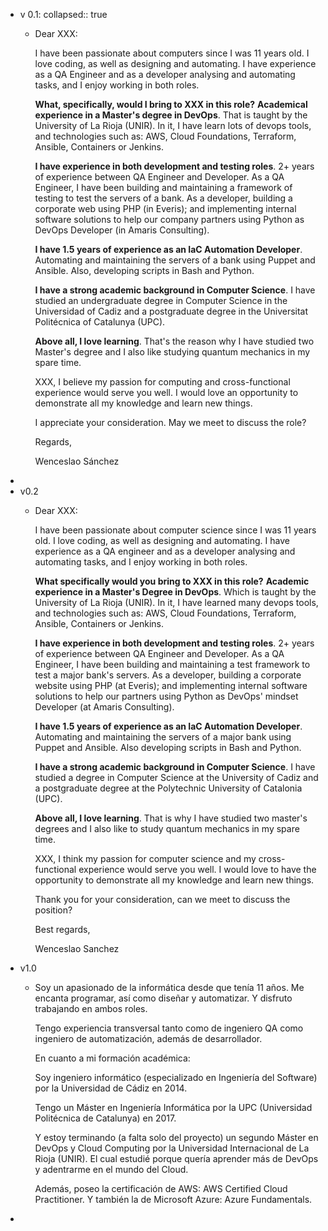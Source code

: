 - v 0.1:
  collapsed:: true
	- Dear XXX:
	  
	  I have been passionate about computers since I was 11 years old. I love coding, as well as designing and automating. I have experience as a QA Engineer and as a developer analysing and automating tasks, and I enjoy working in both roles.
	  
	  **What, specifically, would I bring to XXX in this role?**
	  **Academical experience in a Master's degree in DevOps**. That is taught by the University of La Rioja (UNIR). In it, I have learn lots of devops tools, and technologies such as: AWS, Cloud Foundations, Terraform, Ansible, Containers or Jenkins.
	  
	  **I have experience in both development and testing roles**. 2+ years of experience between QA Engineer and Developer. As a QA Engineer, I have been building and maintaining a framework of testing to test the servers of a bank. As a developer, building a corporate web using PHP (in Everis); and implementing internal software solutions to help our company partners using Python as DevOps Developer (in Amaris Consulting).
	  
	  **I have 1.5 years of experience as an IaC Automation Developer**. Automating and maintaining the servers of a bank using Puppet and Ansible. Also, developing scripts in Bash and Python.
	  
	  **I have a strong academic background in Computer Science**. I have studied an undergraduate degree in Computer Science in the Universidad of Cadiz and a postgraduate degree in the Universitat Politécnica of Catalunya (UPC).
	  
	  **Above all, I love learning**.  That's the reason why I have studied two Master's degree and I also like studying quantum mechanics in my spare time.
	  
	  XXX, I believe my passion for computing and cross-functional experience would serve you well. I would love an opportunity to demonstrate all my knowledge and learn new things.
	  
	  I appreciate your consideration. May we meet to discuss the role?
	  
	  Regards,
	  
	  Wenceslao Sánchez
-
- v0.2
	- Dear XXX:
	  
	  I have been passionate about computer science since I was 11 years old. I love coding, as well as designing and automating. I have experience as a QA engineer and as a developer analysing and automating tasks, and I enjoy working in both roles.  
	  
	  **What specifically would you bring to XXX in this role?**
	  **Academic experience in a Master's Degree in DevOps**. Which is taught by the University of La Rioja (UNIR). In it, I have learned many devops tools, and technologies such as: AWS, Cloud Foundations, Terraform, Ansible, Containers or Jenkins.  
	  
	  **I have experience in both development and testing roles**. 2+ years of experience between QA Engineer and Developer. As a QA Engineer, I have been building and maintaining a test framework to test a major bank's servers. As a developer, building a corporate website using PHP (at Everis); and implementing internal software solutions to help our partners using Python as DevOps' mindset Developer (at Amaris Consulting).  
	  
	  **I have 1.5 years of experience as an IaC Automation Developer**. Automating and maintaining the servers of a major bank using Puppet and Ansible. Also developing scripts in Bash and Python.  
	  
	  **I have a strong academic background in Computer Science**. I have studied a degree in Computer Science at the University of Cadiz and a postgraduate degree at the Polytechnic University of Catalonia (UPC).  
	  
	  **Above all, I love learning**. That is why I have studied two master's degrees and I also like to study quantum mechanics in my spare time.  
	  
	  XXX, I think my passion for computer science and my cross-functional experience would serve you well. I would love to have the opportunity to demonstrate all my knowledge and learn new things.
	  
	  Thank you for your consideration, can we meet to discuss the position?  
	  
	  Best regards,  
	  
	  Wenceslao Sanchez
- v1.0
	- Soy un apasionado de la informática desde que tenía 11 años. Me encanta programar, así como diseñar y automatizar. Y disfruto trabajando en ambos roles.
	  
	  Tengo experiencia transversal tanto como de ingeniero QA como ingeniero de automatización, además de desarrollador.
	  
	  En cuanto a mi formación académica:
	  
	  Soy ingeniero informático (especializado en Ingeniería del Software) por la Universidad de Cádiz en 2014.
	  
	  Tengo un Máster en Ingeniería Informática por la UPC (Universidad Politécnica de Catalunya) en 2017.
	  
	  Y estoy terminando (a falta solo del proyecto) un segundo Máster en DevOps y Cloud Computing por la Universidad Internacional de La Rioja (UNIR). El cual estudié porque quería aprender más de DevOps y adentrarme en el mundo del Cloud.
	  
	  Además, poseo la certificación de AWS: AWS Certified Cloud Practitioner. 
	  Y también la de Microsoft Azure: Azure Fundamentals.
-